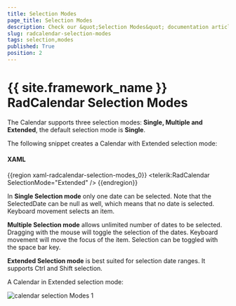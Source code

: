 ```yaml
---
title: Selection Modes
page_title: Selection Modes
description: Check our &quot;Selection Modes&quot; documentation article for the RadCalendar {{ site.framework_name }} control.
slug: radcalendar-selection-modes
tags: selection,modes
published: True
position: 2
---
```


# {{ site.framework_name }} RadCalendar Selection Modes

The Calendar supports three selection modes: __Single, Multiple and Extended__, the default selection mode is __Single__.

The following snippet creates a Calendar with Extended selection mode:

#### __XAML__

{{region xaml-radcalendar-selection-modes_0}}
	<telerik:RadCalendar SelectionMode="Extended" />
{{endregion}}

In __Single Selection mode__ only one date can be selected. Note that the SelectedDate can be null as well, which means that no date is selected. Keyboard movement selects an item.

__Multiple Selection mode__ allows unlimited number of dates to be selected. Dragging with the mouse will toggle the selection of the dates. Keyboard movement will move the focus of the item. Selection can be toggled with the space bar key.

__Extended Selection mode__ is best suited for selection date ranges. It supports Ctrl and Shift selection.

A Calendar in Extended selection mode:

![calendar selection Modes 1](images/calendar_selectionModes1.png)
